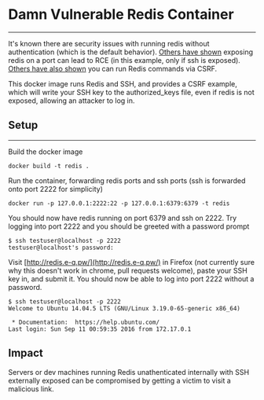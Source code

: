 # Damn Vulnerable Redis Container
-----------------------------

It's known there are security issues with running redis without authentication (which is the default behavior). [Others have shown](http://antirez.com/news/96) exposing redis on a port can lead to RCE (in this example, only if ssh is exposed). [Others have also shown](http://www.agarri.fr/kom/archives/2014/09/11/trying_to_hack_redis_via_http_requests/index.html) you can run Redis commands via CSRF.

This docker image runs Redis and SSH, and provides a CSRF example, which will write your SSH key to the authorized_keys file, even if redis is not exposed, allowing an attacker to log in.

## Setup
-----------------------------

Build the docker image

```
docker build -t redis .
```

Run the container, forwarding redis ports and ssh ports (ssh is forwarded onto port 2222 for simplicity)

```
docker run -p 127.0.0.1:2222:22 -p 127.0.0.1:6379:6379 -t redis
```

You should now have redis running on port 6379 and ssh on 2222. Try logging into port 2222 and you should be greeted with a password prompt

```
$ ssh testuser@localhost -p 2222
testuser@localhost's password: 
```

Visit [http://redis.e-q.pw/](http://redis.e-q.pw/) in Firefox (not currently sure why this doesn't work in chrome, pull requests welcome), paste your SSH key in, and submit it. You should now be able to log into port 2222 without a password.

```
$ ssh testuser@localhost -p 2222
Welcome to Ubuntu 14.04.5 LTS (GNU/Linux 3.19.0-65-generic x86_64)

 * Documentation:  https://help.ubuntu.com/
Last login: Sun Sep 11 00:59:35 2016 from 172.17.0.1
```
## Impact
Servers or dev machines running Redis unathenticated internally with SSH externally exposed can be compromised by getting a victim to visit a malicious link. 
